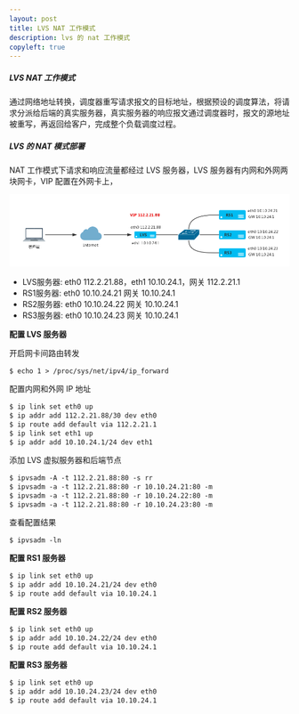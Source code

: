 ```yaml
---
layout: post
title: LVS NAT 工作模式
description: lvs 的 nat 工作模式
copyleft: true
---
```


##### LVS NAT 工作模式
     
通过网络地址转换，调度器重写请求报文的目标地址，根据预设的调度算法，将请求分派给后端的真实服务器，真实服务器的响应报文通过调度器时，报文的源地址被重写，再返回给客户，完成整个负载调度过程。

##### LVS 的 NAT 模式部署

NAT 工作模式下请求和响应流量都经过 LVS 服务器，LVS 服务器有内网和外网两块网卡，VIP 配置在外网卡上，

![image](/assets/img/lvs-nat.png)

- LVS服务器: eth0 112.2.21.88，eth1 10.10.24.1，网关 112.2.21.1
- RS1服务器: eth0 10.10.24.21 网关 10.10.24.1
- RS2服务器: eth0 10.10.24.22 网关 10.10.24.1
- RS3服务器: eth0 10.10.24.23 网关 10.10.24.1

**配置 LVS 服务器**

开启网卡间路由转发

    $ echo 1 > /proc/sys/net/ipv4/ip_forward

配置内网和外网 IP 地址

    $ ip link set eth0 up
    $ ip addr add 112.2.21.88/30 dev eth0
    $ ip route add default via 112.2.21.1
    $ ip link set eth1 up
    $ ip addr add 10.10.24.1/24 dev eth1

添加 LVS 虚拟服务器和后端节点

    $ ipvsadm -A -t 112.2.21.88:80 -s rr
    $ ipvsadm -a -t 112.2.21.88:80 -r 10.10.24.21:80 -m
    $ ipvsadm -a -t 112.2.21.88:80 -r 10.10.24.22:80 -m
    $ ipvsadm -a -t 112.2.21.88:80 -r 10.10.24.23:80 -m

查看配置结果

    $ ipvsadm -ln

**配置 RS1 服务器**

    $ ip link set eth0 up
    $ ip addr add 10.10.24.21/24 dev eth0
    $ ip route add default via 10.10.24.1

**配置 RS2 服务器**

    $ ip link set eth0 up
    $ ip addr add 10.10.24.22/24 dev eth0
    $ ip route add default via 10.10.24.1

**配置 RS3 服务器**

    $ ip link set eth0 up
    $ ip addr add 10.10.24.23/24 dev eth0
    $ ip route add default via 10.10.24.1

